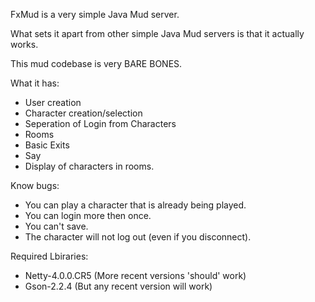 FxMud is a very simple Java Mud server.

What sets it apart from other simple Java Mud servers is that it actually works.

This mud codebase is very BARE BONES.

What it has:
- User creation
- Character creation/selection
- Seperation of Login from Characters
- Rooms
- Basic Exits
- Say
- Display of characters in rooms.

Know bugs:
- You can play a character that is already being played.
- You can login more then once.
- You can't save.
- The character will not log out (even if you disconnect).

Required Lbiraries:
- Netty-4.0.0.CR5 (More recent versions 'should' work)
- Gson-2.2.4 (But any recent version will work)